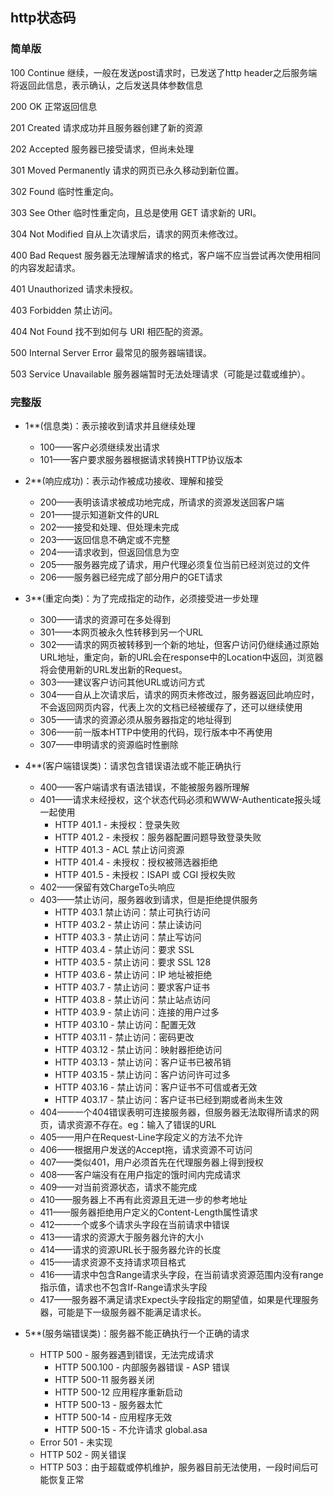 ## http状态码


### 简单版


100  Continue	继续，一般在发送post请求时，已发送了http header之后服务端将返回此信息，表示确认，之后发送具体参数信息

200  OK 		正常返回信息

201  Created  	请求成功并且服务器创建了新的资源

202  Accepted 	服务器已接受请求，但尚未处理

301  Moved Permanently  请求的网页已永久移动到新位置。

302 Found  		临时性重定向。

303 See Other  	临时性重定向，且总是使用 GET 请求新的 URI。

304  Not Modified 自从上次请求后，请求的网页未修改过。


400 Bad Request  服务器无法理解请求的格式，客户端不应当尝试再次使用相同的内容发起请求。

401 Unauthorized 请求未授权。

403 Forbidden  	禁止访问。

404 Not Found  	找不到如何与 URI 相匹配的资源。


500 Internal Server Error  最常见的服务器端错误。

503 Service Unavailable 服务器端暂时无法处理请求（可能是过载或维护）。


### 完整版


- 1**(信息类)：表示接收到请求并且继续处理
    - 100——客户必须继续发出请求
    - 101——客户要求服务器根据请求转换HTTP协议版本


- 2**(响应成功)：表示动作被成功接收、理解和接受
    - 200——表明该请求被成功地完成，所请求的资源发送回客户端
    - 201——提示知道新文件的URL
    - 202——接受和处理、但处理未完成
    - 203——返回信息不确定或不完整
    - 204——请求收到，但返回信息为空
    - 205——服务器完成了请求，用户代理必须复位当前已经浏览过的文件
    - 206——服务器已经完成了部分用户的GET请求


- 3**(重定向类)：为了完成指定的动作，必须接受进一步处理
    - 300——请求的资源可在多处得到
    - 301——本网页被永久性转移到另一个URL
    - 302——请求的网页被转移到一个新的地址，但客户访问仍继续通过原始URL地址，重定向，新的URL会在response中的Location中返回，浏览器将会使用新的URL发出新的Request。
    - 303——建议客户访问其他URL或访问方式
    - 304——自从上次请求后，请求的网页未修改过，服务器返回此响应时，不会返回网页内容，代表上次的文档已经被缓存了，还可以继续使用
    - 305——请求的资源必须从服务器指定的地址得到
    - 306——前一版本HTTP中使用的代码，现行版本中不再使用
    - 307——申明请求的资源临时性删除


- 4**(客户端错误类)：请求包含错误语法或不能正确执行
    - 400——客户端请求有语法错误，不能被服务器所理解
    - 401——请求未经授权，这个状态代码必须和WWW-Authenticate报头域一起使用
        - HTTP 401.1 - 未授权：登录失败
        - HTTP 401.2 - 未授权：服务器配置问题导致登录失败
        - HTTP 401.3 - ACL 禁止访问资源
        - HTTP 401.4 - 未授权：授权被筛选器拒绝
        - HTTP 401.5 - 未授权：ISAPI 或 CGI 授权失败
    - 402——保留有效ChargeTo头响应
    - 403——禁止访问，服务器收到请求，但是拒绝提供服务
        - HTTP 403.1 禁止访问：禁止可执行访问
        - HTTP 403.2 - 禁止访问：禁止读访问
        - HTTP 403.3 - 禁止访问：禁止写访问
        - HTTP 403.4 - 禁止访问：要求 SSL
        - HTTP 403.5 - 禁止访问：要求 SSL 128
        - HTTP 403.6 - 禁止访问：IP 地址被拒绝
        - HTTP 403.7 - 禁止访问：要求客户证书
        - HTTP 403.8 - 禁止访问：禁止站点访问
        - HTTP 403.9 - 禁止访问：连接的用户过多
        - HTTP 403.10 - 禁止访问：配置无效
        - HTTP 403.11 - 禁止访问：密码更改
        - HTTP 403.12 - 禁止访问：映射器拒绝访问
        - HTTP 403.13 - 禁止访问：客户证书已被吊销
        - HTTP 403.15 - 禁止访问：客户访问许可过多
        - HTTP 403.16 - 禁止访问：客户证书不可信或者无效
        - HTTP 403.17 - 禁止访问：客户证书已经到期或者尚未生效
    - 404——一个404错误表明可连接服务器，但服务器无法取得所请求的网页，请求资源不存在。eg：输入了错误的URL
    - 405——用户在Request-Line字段定义的方法不允许
    - 406——根据用户发送的Accept拖，请求资源不可访问
    - 407——类似401，用户必须首先在代理服务器上得到授权
    - 408——客户端没有在用户指定的饿时间内完成请求
    - 409——对当前资源状态，请求不能完成
    - 410——服务器上不再有此资源且无进一步的参考地址
    - 411——服务器拒绝用户定义的Content-Length属性请求
    - 412——一个或多个请求头字段在当前请求中错误
    - 413——请求的资源大于服务器允许的大小
    - 414——请求的资源URL长于服务器允许的长度
    - 415——请求资源不支持请求项目格式
    - 416——请求中包含Range请求头字段，在当前请求资源范围内没有range指示值，请求也不包含If-Range请求头字段
    - 417——服务器不满足请求Expect头字段指定的期望值，如果是代理服务器，可能是下一级服务器不能满足请求长。

- 5**(服务端错误类)：服务器不能正确执行一个正确的请求
    - HTTP 500 - 服务器遇到错误，无法完成请求
        - HTTP 500.100 - 内部服务器错误 - ASP 错误
        - HTTP 500-11 服务器关闭
        - HTTP 500-12 应用程序重新启动
        - HTTP 500-13 - 服务器太忙
        - HTTP 500-14 - 应用程序无效
        - HTTP 500-15 - 不允许请求 global.asa
    - Error 501 - 未实现
    - HTTP 502 - 网关错误
    - HTTP 503：由于超载或停机维护，服务器目前无法使用，一段时间后可能恢复正常